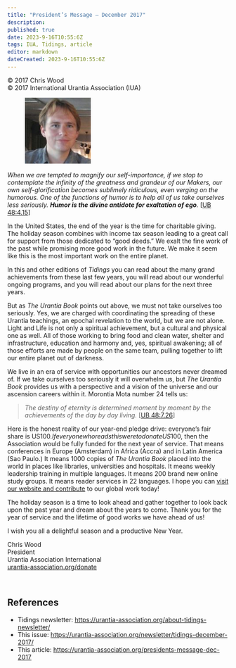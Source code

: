 ```yaml
---
title: "President’s Message – December 2017"
description: 
published: true
date: 2023-9-16T10:55:6Z
tags: IUA, Tidings, article
editor: markdown
dateCreated: 2023-9-16T10:55:6Z
---
```


<p class="v-card v-sheet theme--light gray lighten-3 px-2">© 2017 Chris Wood<br>© 2017 International Urantia Association (IUA)</p>

<figure id="Figure_3" class="image urantiapedia image-style-align-left">
<img src="../../../image/article/IUA_Tidings/Chris-Wood-headshot-2017-resized-150x150.jpg">
</figure>

_When we are tempted to magnify our self-importance, if we stop to contemplate the infinity of the greatness and grandeur of our Makers, our own self-glorification becomes sublimely ridiculous, even verging on the humorous. One of the functions of humor is to help all of us take ourselves less seriously. **Humor is the divine antidote for exaltation of ego**._ [[UB 48:4.15](/en/The_Urantia_Book/48#p4_15)]

In the United States, the end of the year is the time for charitable giving. The holiday season combines with income tax season leading to a great call for support from those dedicated to “good deeds.” We exalt the fine work of the past while promising more good work in the future. We make it seem like this is the most important work on the entire planet.

In this and other editions of _Tidings_ you can read about the many grand achievements from these last few years, you will read about our wonderful ongoing programs, and you will read about our plans for the next three years.

But as _The Urantia Book_ points out above, we must not take ourselves too seriously. Yes, we are charged with coordinating the spreading of these Urantia teachings, an epochal revelation to the world, but we are not alone. Light and Life is not only a spiritual achievement, but a cultural and physical one as well. All of those working to bring food and clean water, shelter and infrastructure, education and harmony and, yes, spiritual awakening; all of those efforts are made by people on the same team, pulling together to lift our entire planet out of darkness.

We live in an era of service with opportunities our ancestors never dreamed of. If we take ourselves too seriously it will overwhelm us, but _The Urantia Book_ provides us with a perspective and a vision of the universe and our ascension careers within it. Morontia Mota number 24 tells us:

> _The destiny of eternity is determined moment by moment by the achievements of the day by day living._ [[UB 48:7.26](/en/The_Urantia_Book/48#p7_26)]

Here is the honest reality of our year-end pledge drive: everyone’s fair share is US$100. If everyone who reads this were to donate US$100, then the Association would be fully funded for the next year of service. That means conferences in Europe (Amsterdam) in Africa (Accra) and in Latin America (Sao Paulo.) It means 1000 copies of _The Urantia Book_ placed into the world in places like libraries, universities and hospitals. It means weekly leadership training in multiple languages. It means 200 brand new online study groups. It means reader services in 22 languages. I hope you can [visit our website and contribute](https://urantia-association.org/get-involved/donate/) to our global work today!

The holiday season is a time to look ahead and gather together to look back upon the past year and dream about the years to come. Thank you for the year of service and the lifetime of good works we have ahead of us!

I wish you all a delightful season and a productive New Year.

Chris Wood  
President  
Urantia Association International  
[urantia-association.org/donate](http://urantia-association.org/donate)

<br style="clear:both;"/>

## References

- Tidings newsletter: https://urantia-association.org/about-tidings-newsletter/
- This issue: https://urantia-association.org/newsletter/tidings-december-2017/
- This article: https://urantia-association.org/presidents-message-dec-2017